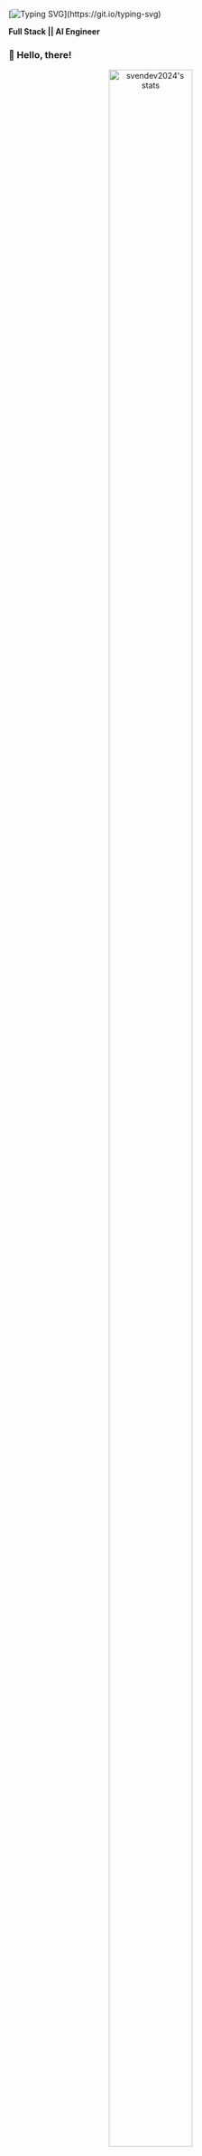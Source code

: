[![Typing SVG](https://readme-typing-svg.herokuapp.com?font=Dancing+Script&size=40&center=true&vCenter=true&width=1000&height=100&lines=Hello+Welcome+To+My+Github+Profile;I+Am+A+Fullstack+And+AI+Engineer.;I+Have+13+Years+Of+Experiences.)](https://git.io/typing-svg)

**Full Stack || AI Engineer**

### 👋 Hello, there!

<div style="text-align: center;">
    <div style="display: inline-block; height: 100%;">
        <picture>
            <source media="(prefers-color-scheme: dark)" srcset="https://github-readme-activity-graph.vercel.app/graph?username=svendev2024&theme=vue&hide_border=false&hide_title=false&area=true&custom_title=Monthly%20Contribution%20Overview%20Across%20All%20Repositories" />
            <source media="(prefers-color-scheme: light)" srcset="https://github-readme-activity-graph.vercel.app/graph?username=svendev2024&theme=github-light&hide_border=false&hide_title=false&area=true&custom_title=Monthly%20Contribution%20Overview%20Across%20All%20Repositories" />
            <img align="center" src="https://github-readme-activity-graph.vercel.app/graph?username=svendev2024&theme=vue&hide_border=false&hide_title=false&area=true&custom_title=Monthly%20Contribution%20Overview%20Across%20All%20Repositories" alt="svendev2024's stats" style="width:97%;"/>
        </picture>
    </div>
</div>

<br>
<div align="center">
 <a href="https://github.com/svendev2024?tab=repositories"><img src="https://github-readme-stats-one-bice.vercel.app/api?username=svendev2024&theme=gotham&show_icons=true&count_private=true&hide_border=true&role=OWNER,ORGANIZATION_MEMBER,COLLABORATOR"  width="48%" alt="@svendev2024's github-readme-stats"/></a>
 <a href="https://github.com/svendev2024?tab=stars"><img src="https://github-readme-streak-stats.herokuapp.com?user=svendev2024&theme=gotham&hide_border=true&date_format=M%20j%5B%2C%20Y%5D"  width="48%" alt="@svendev2024's github-readme-streak-stats"/></a>
</div>

<br>
<div >
    <div style="display: inline-block; height: 100%;">
        <picture>
            <!-- Dark theme -->
            <source media="(prefers-color-scheme: dark)" srcset="https://github-profile-trophy.vercel.app/?username=svendev2024&theme=onestar&no-frame=true&column=8&row=1" />
            <!-- Light theme -->
            <source media="(prefers-color-scheme: light)" srcset="https://github-profile-trophy.vercel.app/?username=svendev2024&theme=onedark&no-frame=true&column=8&row=1" />
            <!-- Fallback image -->
            <img align="center" src="https://github-profile-trophy.vercel.app/?username=svendev2024&theme=onestar&no-frame=true&column=8&row=1" alt="@svendev2024's trophy stats" />
        </picture>
    </div>
 
</div>


<img width=100% src="https://capsule-render.vercel.app/api?type=waving&color=0:50faaa,100:fa50e3&height=120&section=footer"/>
